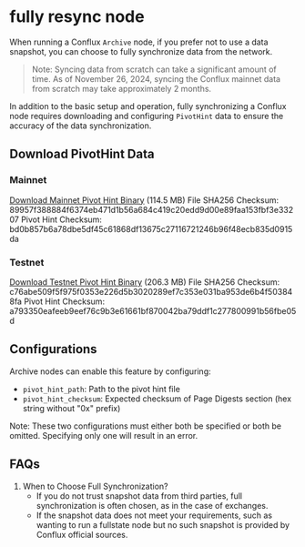 # fully resync node

When running a Conflux `Archive` node, if you prefer not to use a data snapshot, you can choose to fully synchronize data from the network.

> Note: Syncing data from scratch can take a significant amount of time. As of November 26, 2024, syncing the Conflux mainnet data from scratch may take approximately 2 months.

In addition to the basic setup and operation, fully synchronizing a Conflux node requires downloading and configuring `PivotHint` data to ensure the accuracy of the data synchronization.

## Download PivotHint Data

### Mainnet

[Download Mainnet Pivot Hint Binary](https://conflux-blockchain-pivot-hint.s3.ap-east-1.amazonaws.com/mainnet-107000000-bd0b857b.cphb) (114.5 MB)
File SHA256 Checksum: 89957f388884f6374eb471d1b56a684c419c20edd9d00e89faa153fbf3e33207
Pivot Hint Checksum: bd0b857b6a78dbe5df45c61868df13675c27116721246b96f48ecb835d0915da

### Testnet

[Download Testnet Pivot Hint Binary](https://conflux-blockchain-pivot-hint.s3.ap-east-1.amazonaws.com/testnet-192900000-a793350e.cphb) (206.3 MB)
File SHA256 Checksum: c76abe509f5f975f0353e226d5b3020289ef7c353e031ba953de6b4f503848fa
Pivot Hint Checksum: a793350eafeeb9eef76c9b3e61661bf870042ba79ddf1c277800991b56fbe05d

## Configurations

Archive nodes can enable this feature by configuring:

* `pivot_hint_path`: Path to the pivot hint file
* `pivot_hint_checksum`: Expected checksum of Page Digests section (hex string without "0x" prefix)

Note: These two configurations must either both be specified or both be omitted. Specifying only one will result in an error.

## FAQs

1. When to Choose Full Synchronization?
   * If you do not trust snapshot data from third parties, full synchronization is often chosen, as in the case of exchanges.
   * If the snapshot data does not meet your requirements, such as wanting to run a fullstate node but no such snapshot is provided by Conflux official sources.
